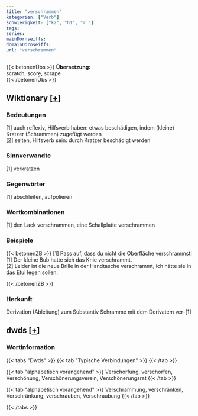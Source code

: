 ```yaml
---
title: "verschrammen"
kategorien: ["Verb"]
schwierigkeit: ["k2", "h1", "r_"]
tags:
series:
mainDornseiffs:
domainDornseiffs:
url: "verschrammen"
---
```


{{< betonenÜbs >}}
**Übersetzung:**  
scratch, score, scrape  
{{< /betonenÜbs >}}

## Wiktionary [[+](https://de.wiktionary.org/wiki/verschrammen)]

### Bedeutungen
[1] auch reflexiv, Hilfsverb haben: etwas beschädigen, indem (kleine) Kratzer (Schrammen) zugefügt werden  
[2] selten, Hilfsverb sein: durch Kratzer beschädigt werden  

### Sinnverwandte
[1] verkratzen  

### Gegenwörter
[1] abschleifen, aufpolieren  

### Wortkombinationen
[1] den Lack verschrammen, eine Schallplatte verschrammen  

### Beispiele
{{< betonenZB >}}
[1] Pass auf, dass du nicht die Oberfläche verschrammst!  
[1] Der kleine Bub hatte sich das Knie verschrammt.  
[2] Leider ist die neue Brille in der Handtasche verschrammt, ich hätte sie in das Etui legen sollen.  

{{< /betonenZB >}}
### Herkunft
Derivation (Ableitung) zum Substantiv Schramme mit dem Derivatem ver-[1]  



## dwds [[+](https://www.dwds.de/wb/verschrammen)]

### Wortinformation
{{< tabs "Dwds" >}}
{{< tab "Typische Verbindungen" >}}
{{< /tab >}}

{{< tab "alphabetisch vorangehend" >}}
Verschorfung, verschorfen, Verschönung, Verschönerungsverein, Verschönerungsrat
{{< /tab >}}

{{< tab "alphabetisch vorangehend" >}}
Verschrammung, verschränken, Verschränkung, verschrauben, Verschraubung
{{< /tab >}}

{{< /tabs >}}

